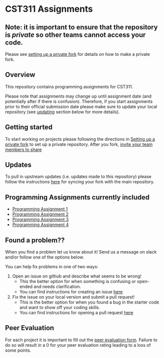 # CST311 Assignments

## Note: it is important to ensure that the repository is _private_ so other teams cannot access your code. 

Please see [setting up a private fork](setting_up_a_private_fork.md) for details on how to make a private fork.


## Overview

This repository contains programming assignments for CST311.

Please note that assignments may change up until assignment date (and potentially after if there is confusion).
Therefore, if you start assignments prior to their official submission date please make sure to update your local repository (see [updating](#updating) section below for more details).

## Getting started

To start working on projects please following the directions in [Setting up a private fork](setting_up_a_private_fork.md) to set up a private repository.
After you fork, [invite your team members to share](https://docs.github.com/en/account-and-profile/setting-up-and-managing-your-personal-account-on-github/managing-access-to-your-personal-repositories/inviting-collaborators-to-a-personal-repository)


## Updates

To pull in upstream updates (i.e. updates made to this repository) please  follow the instructions [here](https://docs.github.com/en/pull-requests/collaborating-with-pull-requests/working-with-forks/syncing-a-fork) for syncing your fork with the main repository.

## Programming Assignments currently included

- [Programming Assignment 1](PA1)
- [Programming Assignment 2](PA2)
- [Programming Assignment 3](PA3)
- [Programming Assignment 4](PA4)

## Found a problem??

When you find a problem let us know about it!
Send us a message on slack and/or follow one of the options below.

You can help fix problems in one of two ways:
1. Open an issue on github and describe what seems to be wrong!
   - This the better option for when something is confusing or open-ended and needs clarification.
   - You can find instructions for creating an issue [here](https://docs.github.com/en/issues/tracking-your-work-with-issues/creating-an-issue)
2. Fix the issue on your local version and submit a pull request!  
   - This is the better option for when you found a bug in the starter code and want to show off your coding skills.
   - You can find instructions for opening a pull request [here](https://docs.github.com/en/pull-requests/collaborating-with-pull-requests/proposing-changes-to-your-work-with-pull-requests/creating-a-pull-request)
   

## Peer Evaluation

For each project it is important to fill out the [peer evaluation form](https://forms.gle/vtt31GjK9Rrerews5).
Failure to do so will result in a 0 for your peer evaluation rating leading to a loss of some points.
